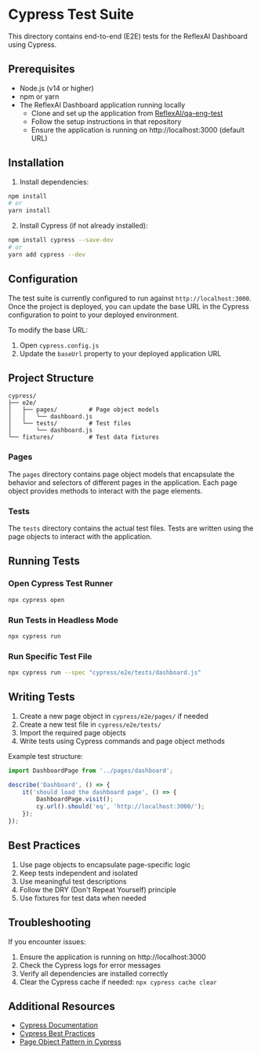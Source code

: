 # Cypress Test Suite

This directory contains end-to-end (E2E) tests for the ReflexAI Dashboard using Cypress.

## Prerequisites

- Node.js (v14 or higher)
- npm or yarn
- The ReflexAI Dashboard application running locally
  - Clone and set up the application from [ReflexAI/qa-eng-test](https://github.com/ReflexAI/qa-eng-test)
  - Follow the setup instructions in that repository
  - Ensure the application is running on http://localhost:3000 (default URL)

## Installation 

1. Install dependencies:
```bash
npm install
# or
yarn install
```

2. Install Cypress (if not already installed):
```bash
npm install cypress --save-dev
# or
yarn add cypress --dev
```

## Configuration

The test suite is currently configured to run against `http://localhost:3000`. Once the project is deployed, you can update the base URL in the Cypress configuration to point to your deployed environment.

To modify the base URL:
1. Open `cypress.config.js`
2. Update the `baseUrl` property to your deployed application URL

## Project Structure

```
cypress/
├── e2e/
│   ├── pages/         # Page object models
│   │   └── dashboard.js
│   └── tests/         # Test files
│       └── dashboard.js
└── fixtures/          # Test data fixtures
```

### Pages
The `pages` directory contains page object models that encapsulate the behavior and selectors of different pages in the application. Each page object provides methods to interact with the page elements.

### Tests
The `tests` directory contains the actual test files. Tests are written using the page objects to interact with the application.

## Running Tests

### Open Cypress Test Runner
```bash
npx cypress open
```

### Run Tests in Headless Mode
```bash
npx cypress run
```

### Run Specific Test File
```bash
npx cypress run --spec "cypress/e2e/tests/dashboard.js"
```

## Writing Tests

1. Create a new page object in `cypress/e2e/pages/` if needed
2. Create a new test file in `cypress/e2e/tests/`
3. Import the required page objects
4. Write tests using Cypress commands and page object methods

Example test structure:
```javascript
import DashboardPage from '../pages/dashboard';

describe('Dashboard', () => {
    it('should load the dashboard page', () => {
        DashboardPage.visit();
        cy.url().should('eq', 'http://localhost:3000/');
    });
});
```

## Best Practices

1. Use page objects to encapsulate page-specific logic
2. Keep tests independent and isolated
3. Use meaningful test descriptions
4. Follow the DRY (Don't Repeat Yourself) principle
5. Use fixtures for test data when needed

## Troubleshooting

If you encounter issues:
1. Ensure the application is running on http://localhost:3000
2. Check the Cypress logs for error messages
3. Verify all dependencies are installed correctly
4. Clear the Cypress cache if needed: `npx cypress cache clear`

## Additional Resources

- [Cypress Documentation](https://docs.cypress.io)
- [Cypress Best Practices](https://docs.cypress.io/guides/references/best-practices)
- [Page Object Pattern in Cypress](https://docs.cypress.io/guides/references/best-practices#Organizing-Tests-Logging-In-Controlling-State) 
